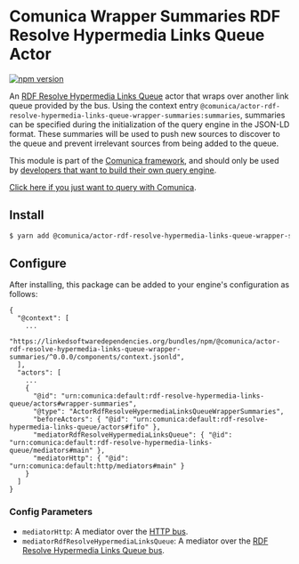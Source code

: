 # Comunica Wrapper Summaries RDF Resolve Hypermedia Links Queue Actor

[![npm version](https://badge.fury.io/js/%40comunica%2Factor-rdf-resolve-hypermedia-links-queue-wrapper-summaries.svg)](https://www.npmjs.com/package/@comunica/actor-rdf-resolve-hypermedia-links-queue-wrapper-summaries)

An [RDF Resolve Hypermedia Links Queue](https://github.com/comunica/comunica/tree/master/packages/bus-rdf-resolve-hypermedia-links-queue) actor
that wraps over another link queue provided by the bus. 
Using the context entry `@comunica/actor-rdf-resolve-hypermedia-links-queue-wrapper-summaries:summaries`, summaries can be specified 
during the initialization of the query engine in the JSON-LD format. These summaries will be used to push new sources to discover
to the queue and prevent irrelevant sources from being added to the queue.

This module is part of the [Comunica framework](https://github.com/comunica/comunica),
and should only be used by [developers that want to build their own query engine](https://comunica.dev/docs/modify/).

[Click here if you just want to query with Comunica](https://comunica.dev/docs/query/).

## Install

```bash
$ yarn add @comunica/actor-rdf-resolve-hypermedia-links-queue-wrapper-summaries
```

## Configure

After installing, this package can be added to your engine's configuration as follows:
```text
{
  "@context": [
    ...
    "https://linkedsoftwaredependencies.org/bundles/npm/@comunica/actor-rdf-resolve-hypermedia-links-queue-wrapper-summaries/^0.0.0/components/context.jsonld",
  ],
  "actors": [
    ...
    {
      "@id": "urn:comunica:default:rdf-resolve-hypermedia-links-queue/actors#wrapper-summaries",
      "@type": "ActorRdfResolveHypermediaLinksQueueWrapperSummaries",
      "beforeActors": { "@id": "urn:comunica:default:rdf-resolve-hypermedia-links-queue/actors#fifo" },
      "mediatorRdfResolveHypermediaLinksQueue": { "@id": "urn:comunica:default:rdf-resolve-hypermedia-links-queue/mediators#main" },
      "mediatorHttp": { "@id": "urn:comunica:default:http/mediators#main" }
    }
  ]
}

```

### Config Parameters

* `mediatorHttp`: A mediator over the [HTTP bus](https://github.com/comunica/comunica/tree/master/packages/bus-http).
* `mediatorRdfResolveHypermediaLinksQueue`: A mediator over the [RDF Resolve Hypermedia Links Queue bus](https://github.com/comunica/comunica/tree/master/packages/bus-rdf-resolve-hypermedia-links-queue).
